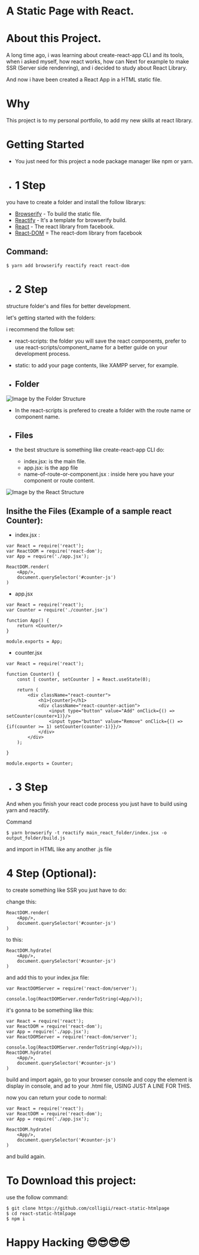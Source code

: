 # A Static Page with React.

# About this Project.

A long time ago, i was learning about create-react-app CLI and its tools, when i asked myself, how react works, how can Next for example to make SSR (Server side rendenring), and i decided to study about React Library.

And now i have been created a React App in a HTML static file.

# Why

This project is to my personal portfolio, to add my new skills at react library.

# Getting Started

- You just need for this project a node package manager like npm or yarn.

- # 1 Step

you have to create a folder and install the follow librarys:

- [Browserify](https://www.npmjs.com/package/browserify) - To build the static file.
- [Reactify](https://www.npmjs.com/package/reactify) - It's a template for browserify build.
- [React](https://www.npmjs.com/package/react) - The react library from facebook.
- [React-DOM](https://www.npmjs.com/package/react-dom) = The react-dom library from facebook

## Command: 
```
$ yarn add browserify reactify react react-dom
```

- # 2 Step

structure folder's and files for better development.

let's getting started with the folders:

i recommend the follow set:

- react-scripts: the folder you will save the react components, prefer to use react-scripts/component_name for a better guide on your development process.

- static: to add your page contents, like XAMPP server, for example.

- ## Folder

![Image by the Folder Structure](https://github.com/colligii/react-static-htmlpage/blob/main/img/folder_structure.png?raw=true)

- In the react-scripts is prefered to create a folder with the route name or component name.

- ## Files

- the best structure is something like create-react-app CLI do:
    - index.jsx: is the main file.
    - app.jsx: is the app file
    - name-of-route-or-component.jsx : inside here you have your component or route content.

![Image by the React Structure](https://github.com/colligii/react-static-htmlpage/blob/main/img/react_structure.png?raw=true)

## Insithe the Files (Example of a sample react Counter):

- index.jsx :
```
var React = require('react');
var ReactDOM = require('react-dom');
var App = require('./app.jsx');

ReactDOM.render(
    <App/>,
    document.querySelector('#counter-js')
)
```

- app.jsx

```
var React = require('react');
var Counter = require('./counter.jsx')

function App() {
    return <Counter/>
}

module.exports = App;
```

- counter.jsx

```
var React = require('react');

function Counter() {
    const [ counter, setCounter ] = React.useState(0);

    return (
        <div className="react-counter">
            <h1>{counter}</h1>
            <div className="react-counter-action">
                <input type="button" value="Add" onClick={() => setCounter(counter+1)}/>
                <input type="button" value="Remove" onClick={() => {if(counter >= 1) setCounter(counter-1)}}/>
            </div>
        </div>
    );

}

module.exports = Counter;
```

- # 3 Step

And when you finish your react code process you just have to build using yarn and reactify.

Command
```
$ yarn browserify -t reactify main_react_folder/index.jsx -o output_folder/build.js
```

and import in HTML like any another .js file

# 4 Step (Optional): 

to create something like SSR you just have to do: 

change this:

```
ReactDOM.render(
    <App/>,
    document.querySelector('#counter-js')
)
```

to this:

```
ReactDOM.hydrate(
    <App/>,
    document.querySelector('#counter-js')
)
```

and add this to your index.jsx file: 

```
var ReactDOMServer = require('react-dom/server');

console.log(ReactDOMServer.renderToString(<App/>));
```

it's gonna to be something like this: 

```
var React = require('react');
var ReactDOM = require('react-dom');
var App = require('./app.jsx');
var ReactDOMServer = require('react-dom/server');

console.log(ReactDOMServer.renderToString(<App/>));
ReactDOM.hydrate(
    <App/>,
    document.querySelector('#counter-js')
)
```

build  and import again, go to your browser console and copy the element is display in console, and ad to your .html file, USING JUST A LINE FOR THIS.

now you can return your code to normal: 
```
var React = require('react');
var ReactDOM = require('react-dom');
var App = require('./app.jsx');

ReactDOM.hydrate(
    <App/>,
    document.querySelector('#counter-js')
)
```

and build again.

# To Download this project:

use the follow command:

```
$ git clone https://github.com/colligii/react-static-htmlpage
$ cd react-static-htmlpage
$ npm i
```

# Happy Hacking 😎😎😎😎